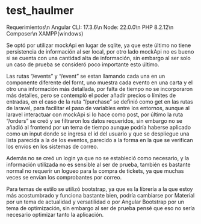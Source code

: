 # test_haulmer

Requerimientos\n
Angular CLI: 17.3.6\n
Node: 22.0.0\n
PHP 8.2.12\n
Composer\n
XAMPP(windows)

Se optó por utilizar mockApi en lugar de sqlite, ya que este último no tiene persistencia de información al ser local, por otro lado mockApi no es bueno si se cuenta con una cantidad alta de información, sin embargo al ser solo un caso de prueba se consideró poco importante esto último.

Las rutas “/events” y “/event” se estan llamando cada una en un componente diferente del fornt, uno muestra cada evento en una carta y el otro una información más detallada, por falta de tiempo no se incorporaron más detalles, pero se contempló el poder añadir precios o límites de entradas, en el caso de la ruta “/purchase” se definió como get en las rutas de laravel, para facilitar el paso de variables entre los entornos, aunque al laravel interactuar con mockApi si lo hace como post, por último la ruta “/orders” se creó y se filtraron los datos requeridos, sin embargo no se añadió al frontend por un tema de tiempo aunque podría haberse aplicado como un input donde se ingresa el id del usuario y que se despliegue una lista parecida a la de los eventos, parecido a la forma en la que se verifican los envíos en los sistemas de correo.

Además no se creó un login ya que no se estableció como necesario, y la información utilizada no es sensible al ser de prueba, también es bastante normal no requerir un logueo para la compra de tickets, ya que muchas veces se envían los comprobantes por correo.

Para temas de estilo se utilizó bootstrap, ya que es la librería a la que estoy más acostumbrado y funciona bastante bien, podría cambiarse por Material por un tema de actualidad y versatilidad o por Angular Bootstrap por un tema de optimización, sin embargo al ser de prueba pensé que eso no sería necesario optimizar tanto la aplicación.
